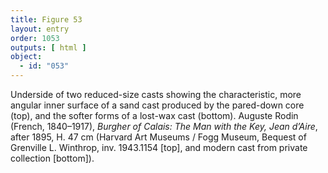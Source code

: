 ```yaml
---
title: Figure 53
layout: entry
order: 1053
outputs: [ html ]
object:
  - id: "053"
---
```


Underside of two reduced-size casts showing the characteristic, more angular inner surface of a sand cast produced by the pared-down core (top), and the softer forms of a lost-wax cast (bottom). Auguste Rodin (French, 1840–1917), *Burgher of Calais: The Man with the Key, Jean d’Aire*, after 1895, H. 47 cm (Harvard Art Museums / Fogg Museum, Bequest of Grenville L. Winthrop, inv. 1943.1154 [top], and modern cast from private collection [bottom]).

